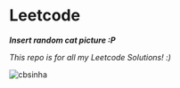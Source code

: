 # Leetcode
***Insert random cat picture :P***

*This repo is for all my Leetcode Solutions! :)*

<p><img src="https://www.google.com/url?sa=i&url=https%3A%2F%2Fgiphy.com%2Fexplore%2Fcat-meme&psig=AOvVaw33OXFkcygO5OBkdgwbJFHU&ust=1736274684906000&source=images&cd=vfe&opi=89978449&ved=0CBMQjRxqFwoTCLDcyLHd4YoDFQAAAAAdAAAAABAK" alt="cbsinha" /> </p>
